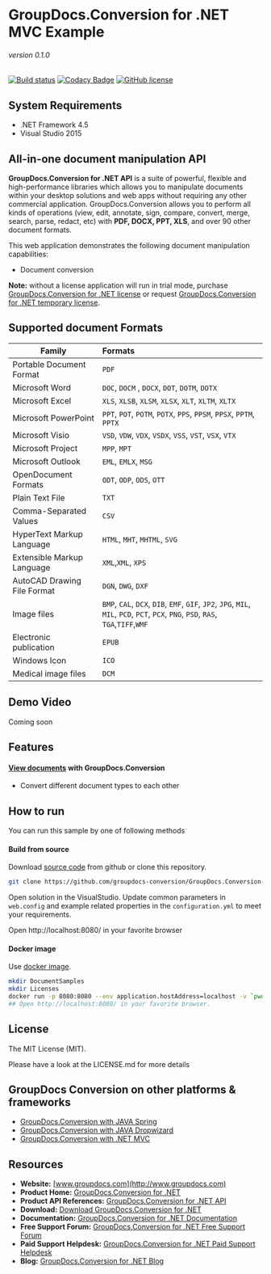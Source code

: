 # GroupDocs.Conversion for .NET MVC Example
###### version 0.1.0

[![Build status](https://ci.appveyor.com/api/projects/status/dl03chqh21wwkysj/branch/master?svg=true)](https://ci.appveyor.com/project/egorovpavel/groupdocs-conversion-for-net-mvc/branch/master)
[![Codacy Badge](https://api.codacy.com/project/badge/Grade/2b18e93ff07c440a98b70dd84f1b6ebb)](https://www.codacy.com/app/GroupDocs/GroupDocs.Conversion-for-.NET-MVC?utm_source=github.com&amp;utm_medium=referral&amp;utm_content=groupdocs-conversion/GroupDocs.Conversion-for-.NET-MVC&amp;utm_campaign=Badge_Grade)
[![GitHub license](https://img.shields.io/github/license/groupdocs-conversion/GroupDocs.Conversion-for-.NET-MVC.svg)](https://github.com/groupdocs-conversion/GroupDocs.Conversion-for-.NET-MVC/blob/master/LICENSE)

## System Requirements
- .NET Framework 4.5
- Visual Studio 2015



## All-in-one document manipulation API

**GroupDocs.Conversion for .NET API** is a suite of powerful, flexible and high-performance libraries which allows you to manipulate documents within your desktop solutions and web apps without requiring any other commercial application. GroupDocs.Conversion allows you to perform all kinds of operations (view, edit, annotate, sign, compare, convert, merge, search, parse, redact, etc) with **PDF, DOCX, PPT, XLS**, and over 90 other document formats.

This web application demonstrates the following document manipulation capabilities:

- Document conversion

**Note:** without a license application will run in trial mode, purchase [GroupDocs.Conversion for .NET license](https://purchase.groupdocs.com/order-online-step-1-of-8.aspx) or request [GroupDocs.Conversion for .NET temporary license](https://purchase.groupdocs.com/temporary-license).

## Supported document Formats

| Family                      | Formats                                                                                                                            |
| --------------------------- |:---------------------------------------------------------------------------------------------------------------------------------- |
| Portable Document Format    | `PDF`                                                                                                                              |
| Microsoft Word              | `DOC`, `DOCM` , `DOCX`, `DOT`, `DOTM`, `DOTX`                                                                                      |
| Microsoft Excel             | `XLS`, `XLSB`, `XLSM`, `XLSX`, `XLT`, `XLTM`, `XLTX`                                                                               |
| Microsoft PowerPoint        | `PPT`, `POT`, `POTM`, `POTX`, `PPS`, `PPSM`, `PPSX`, `PPTM`, `PPTX`                                                                |
| Microsoft Visio             | `VSD`, `VDW`, `VDX`, `VSDX`, `VSS`, `VST`, `VSX`, `VTX`                                                                            |
| Microsoft Project           | `MPP`, `MPT`                                                                                                                       |
| Microsoft Outlook           | `EML`, `EMLX`, `MSG`                                                                                                               |
| OpenDocument Formats        | `ODT`, `ODP`, `ODS`, `OTT`                                                                                                         |
| Plain Text File             | `TXT`                                                                                                                              |
| Comma-Separated Values      | `CSV`                                                                                                                              |
| HyperText Markup Language   | `HTML`, `MHT`, `MHTML`, `SVG`                                                                                                      |
| Extensible Markup Language  | `XML`,`XML`, `XPS`                                                                                                                 |
| AutoCAD Drawing File Format | `DGN`, `DWG`, `DXF`                                                                                                                |
| Image files                 | `BMP`, `CAL`, `DCX`, `DIB`, `EMF`, `GIF`, `JP2`, `JPG`, `MIL`, `MIL`, `PCD`, `PCT`, `PCX`, `PNG`, `PSD`, `RAS`, `TGA`,`TIFF`,`WMF` |
| Electronic publication      | `EPUB`                                                                                                                             |
| Windows Icon                | `ICO`                                                                                                                              |
| Medical image files         | `DCM`                                                                                                                              | 


## Demo Video
Coming soon


## Features
#### [View documents](https://github.com/groupdocs-conversion/GroupDocs.Conversion-for-.NET-MVC) with GroupDocs.Conversion
- Convert different document types to each other

## How to run

You can run this sample by one of following methods

#### Build from source

Download [source code](https://github.com/groupdocs-conversion/GroupDocs.Conversion-for-.NET-MVC/archive/master.zip) from github or clone this repository.

```bash
git clone https://github.com/groupdocs-conversion/GroupDocs.Conversion-for-.NET-MVC
```

Open solution in the VisualStudio.
Update common parameters in `web.config` and example related properties in the `configuration.yml` to meet your requirements.

Open http://localhost:8080/ in your favorite browser

#### Docker image
Use [docker image](https://hub.docker.com/u/groupdocs).

```bash
mkdir DocumentSamples
mkdir Licenses
docker run -p 8080:8080 --env application.hostAddress=localhost -v `pwd`/DocumentSamples:/home/groupdocs/app/DocumentSamples -v `pwd`/Licenses:/home/groupdocs/app/Licenses groupdocs/conversion
## Open http://localhost:8080/ in your favorite browser.
```

## License
The MIT License (MIT). 

Please have a look at the LICENSE.md for more details

## GroupDocs Conversion on other platforms & frameworks

- [GroupDocs.Conversion with JAVA Spring ](https://github.com/groupdocs-conversion/GroupDocs.Conversion-for-Java-Spring)
- [GroupDocs.Conversion with JAVA Dropwizard ](https://github.com/groupdocs-conversion/GroupDocs.Conversion-for-Java-Dropwizard)
- [GroupDocs.Conversion with .NET MVC](https://github.com/groupdocs-conversion/GroupDocs.Conversion-for-.NET-MVC) 



## Resources
- **Website:** [www.groupdocs.com](http://www.groupdocs.com)
- **Product Home:** [GroupDocs.Conversion for .NET](https://products.groupdocs.com/conversion/NET)
- **Product API References:** [GroupDocs.Conversion for .NET API](https://apireference.groupdocs.com)
- **Download:** [Download GroupDocs.Conversion for .NET](http://downloads.groupdocs.com/conversion/NET)
- **Documentation:** [GroupDocs.Conversion for .NET Documentation](https://docs.groupdocs.com/dashboard.action)
- **Free Support Forum:** [GroupDocs.Conversion for .NET Free Support Forum](https://forum.groupdocs.com/c/conversion)
- **Paid Support Helpdesk:** [GroupDocs.Conversion for .NET Paid Support Helpdesk](https://helpdesk.groupdocs.com)
- **Blog:** [GroupDocs.Conversion for .NET Blog](https://blog.groupdocs.com/category/groupdocs-conversion-product-family)